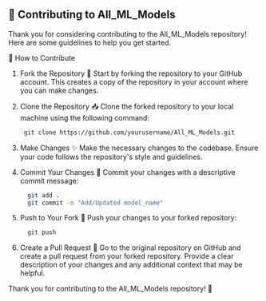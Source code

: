 ##  🎉 Contributing to All_ML_Models
Thank you for considering contributing to the All_ML_Models repository! Here are some guidelines to help you get started.

🚀 How to Contribute
1. Fork the Repository 🍴
Start by forking the repository to your GitHub account. This creates a copy of the repository in your account where you can make changes.

2. Clone the Repository 📥
Clone the forked repository to your local machine using the following command:

   ```bash
    git clone https://github.com/yourusername/All_ML_Models.git
   
3. Make Changes ✨
Make the necessary changes to the codebase. Ensure your code follows the repository's style and guidelines.


4. Commit Your Changes 💬
Commit your changes with a descriptive commit message:

   ```bash
     git add .
     git commit -m "Add/Updated model_name"


5. Push to Your Fork 🚀
Push your changes to your forked repository:

    ```bash
      git push

6. Create a Pull Request 🔄
Go to the original repository on GitHub and create a pull request from your forked repository. Provide a clear description of your changes and any additional context that may be helpful.


Thank you for contributing to the All_ML_Models repository! 🙌

